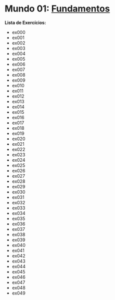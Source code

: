 # **Mundo 01**: [Fundamentos](https://www.youtube.com/playlist?list=PLHz_AreHm4dlKP6QQCekuIPky1CiwmdI6)

**Lista de Exercícios:**

   - ex000
   - ex001
   - ex002
   - ex003
   - ex004
   - ex005
   - ex006
   - ex007
   - ex008
   - ex009
   - ex010
   - ex011
   - ex012
   - ex013
   - ex014
   - ex015
   - ex016
   - ex017
   - ex018
   - ex019
   - ex020
   - ex021
   - ex022
   - ex023
   - ex024
   - ex025
   - ex026
   - ex027
   - ex028
   - ex029
   - ex030
   - ex031
   - ex032
   - ex033
   - ex034
   - ex035
   - ex036
   - ex037
   - ex038
   - ex039
   - ex040
   - ex041
   - ex042
   - ex043
   - ex044
   - ex045
   - ex046
   - ex047
   - ex048
   - ex049
